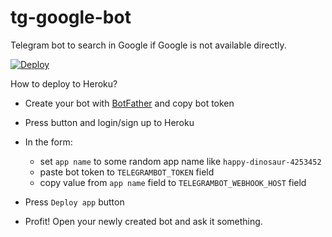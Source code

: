 # tg-google-bot
Telegram bot to search in Google if Google is not available directly.

[![Deploy](https://www.herokucdn.com/deploy/button.svg)](https://heroku.com/deploy)

How to deploy to Heroku?

* Create your bot with [BotFather](https://t.me/botfather) and copy bot  token

* Press button and login/sign up to Heroku 

* In the form:
    * set `app name` to some random app name like `happy-dinosaur-4253452`
    * paste bot token to `TELEGRAMBOT_TOKEN` field
    * copy value from `app name` field to `TELEGRAMBOT_WEBHOOK_HOST` field

* Press `Deploy app` button

* Profit! Open your newly created bot and ask it something.